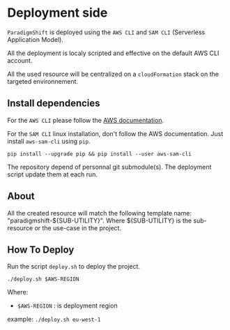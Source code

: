 # Deployment side

`ParadigmShift` is deployed using the `AWS CLI` and `SAM CLI` (Serverless Application Model).

All the deployment is localy scripted and effective on the default AWS CLI account.

All the used resource will be centralized on a `cloudFormation` stack on the targeted environnement.

## Install dependencies

For the `AWS CLI` please follow the [AWS documentation](https://docs.aws.amazon.com/cli/latest/userguide/install-cliv2.html).

For the `SAM CLI` linux installation, don't follow the AWS documentation. Just install `aws-sam-cli` using `pip`.

`pip install --upgrade pip && pip install --user aws-sam-cli`

The repository depend of personnal git submodule(s). The deployment script update them at each run.

## About

All the created resource will match the following template name: "paradigmshift-${SUB-UTILITY}". Where ${SUB-UTILITY} is the sub-resource or the use-case in the project.

## How To Deploy

Run the script `deploy.sh` to deploy the project.

`./deploy.sh $AWS-REGION`

Where:
  * `$AWS-REGION` : is deployment region

example: `./deploy.sh eu-west-1`